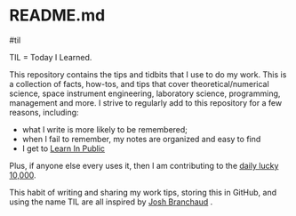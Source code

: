 # README.md
#til

TIL = Today I Learned. 

This repository contains the tips and tidbits that I use to do my work. This is a collection of  facts, how-tos, and tips that cover theoretical/numerical science, space instrument engineering, laboratory science, programming, management and more. I strive to regularly add to this repository for a few reasons, including: 

- what I write is more likely to be remembered;
- when I fail to remember, my notes are organized and easy to find
- I get to [Learn In Public](https://www.swyx.io/learn-in-public/)

Plus, if anyone else every uses it, then I am contributing to the [daily lucky 10,000](https://imgs.xkcd.com/comics/ten_thousand.png).

This habit of writing and sharing my work tips, storing this in GitHub, and using the name TIL are all inspired by  [Josh Branchaud](https://dev.to/jbranchaud) .
